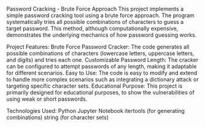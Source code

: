 Password Cracking - Brute Force Approach
This project implements a simple password cracking tool using a brute force approach. The program systematically tries all possible combinations of characters to guess a target password. This method, although computationally expensive, demonstrates the underlying mechanics of how password guessing works.

Project Features:
Brute Force Password Cracker: The code generates all possible combinations of characters (lowercase letters, uppercase letters, and digits) and tries each one.
Customizable Password Length: The cracker can be configured to attempt passwords of any length, making it adaptable for different scenarios.
Easy to Use: The code is easy to modify and extend to handle more complex scenarios such as integrating a dictionary attack or targeting specific character sets.
Educational Purpose: This project is primarily designed for educational purposes, to show the vulnerabilities of using weak or short passwords.

Technologies Used:
Python
Jupyter Notebook
itertools (for generating combinations)
string (for character sets)
